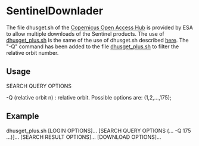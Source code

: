 # SentinelDownlader
The file dhusget.sh of the [Copernicus Open Access Hub](https://scihub.copernicus.eu/) is provided by ESA to allow multiple downloads of the Sentinel products.
The use of [dhusget_plus.sh](./dhusget_plus.sh ) is the same of the use of dhusget.sh described [here](https://scihub.copernicus.eu/userguide/BatchScripting#dhusget_script).
The "-Q" command has been added to the file [dhusget_plus.sh](./dhusget_plus.sh ) to filter the relative orbit number.

## Usage
SEARCH QUERY OPTIONS

-Q (relative orbit n)		: relative orbit. Possible options are: (1,2,...,175);

## Example
dhusget_plus.sh [LOGIN OPTIONS]... [SEARCH QUERY OPTIONS (... -Q 175 ...)]... [SEARCH RESULT OPTIONS]... [DOWNLOAD OPTIONS]...

